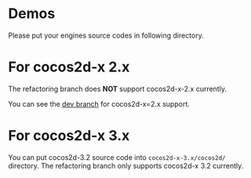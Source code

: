 Demos
======

Please put your engines source codes in following directory.

# For cocos2d-x 2.x 

The refactoring branch does **NOT** support cocos2d-x-2.x currently. 

You can see the [dev branch][1] for cocos2d-x=2.x support.

# For cocos2d-x 3.x 

You can put cocos2d-3.2 source code into `cocos2d-x-3.x/cocos2d/` directory. The refactoring branch only supports cocos2d-x 3.2 currently.


[1]: https://github.com/DragonBones/DragonBonesCPP/tree/dev/demos/cocos2d-x-2.x
